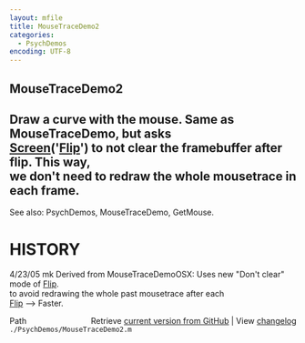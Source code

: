 ```yaml
---
layout: mfile
title: MouseTraceDemo2
categories:
  - PsychDemos
encoding: UTF-8
---
```


MouseTraceDemo2  
----  

Draw a curve with the mouse. Same as MouseTraceDemo, but asks  
[Screen](/docs/Screen)('[Flip](/docs/Flip)') to not clear the framebuffer after flip. This way,  
we don't need to redraw the whole mousetrace in each frame.  
----  

See also: PsychDemos, MouseTraceDemo, GetMouse.  

# HISTORY  

4/23/05  mk       Derived from MouseTraceDemoOSX: Uses new "Don't clear" mode of [Flip](/docs/Flip).  
                  to avoid redrawing the whole past mousetrace after each  
                  [Flip](/docs/Flip) --\> Faster.  


<div class="code_header" style="text-align:right;">
  <span style="float:left;">Path&nbsp;&nbsp;</span> <span class="counter">Retrieve <a href=
  "https://raw.github.com/Psychtoolbox-3/Psychtoolbox-3/beta/./PsychDemos/MouseTraceDemo2.m">current version from GitHub</a> | View <a href=
  "https://github.com/Psychtoolbox-3/Psychtoolbox-3/commits/beta/./PsychDemos/MouseTraceDemo2.m">changelog</a></span>
</div>
<div class="code">
  <code>./PsychDemos/MouseTraceDemo2.m</code>
</div>

